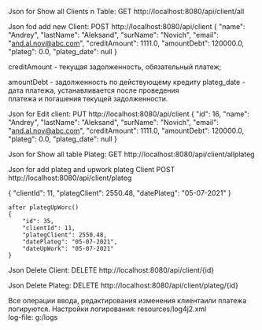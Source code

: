 Json for Show all Clients n Table:
GET http://localhost:8080/api/client/all

Json fod add new Client:
 POST http://localhost:8080/api/client
 {
        "name": "Andrey",
        "lastName": "Aleksand",
        "surName": "Novich",
        "email": "and.al.nov@abc.com",
        "creditAmount": 1111.0,
        "amountDebt": 120000.0,
        "plateg": 0.0,
        "plateg_date": null
 }

creditAmount - текущая задолженность, 
обязательный платеж;

amountDebt - задолженность по действующему кредиту
plateg_date - дата платежа, устанавливается после проведения  
платежа и погашения текущей задолженности.

Json for Edit client: 
PUT http://localhost:8080/api/client
{
        "id": 16,
        "name": "Andrey",
        "lastName": "Aleksand",
        "surName": "Novich",
        "email": "and.al.nov@abc.com",
        "creditAmount": 1111.0,
        "amountDebt": 120000.0,
        "plateg": 0.0,
        "plateg_date": null
}

Json for Show all table Plateg:
GET http://localhost:8080/api/client/allplateg

Json for add plateg and upwork plateg Client
POST http://localhost:8080/api/client/plateg

   {
        "clientId": 11,
        "plategClient": 2550.48,
        "datePlateg": "05-07-2021"
    }
    
    after plategUpWorc()
    {
        "id": 35,
        "clientId": 11,
        "plategClient": 2550.48,
        "datePlateg": "05-07-2021",
        "dateUpWork": "05-07-2021"
    }
Json Delete Client:
DELETE http://localhost:8080/api/client/{id}

Json Delete Plateg:
DELETE http://localhost:8080/api/client/plateg/{id}

Все операции ввода, редактирования изменения клиентаили
платежа логируются. 
Настройки логирования:
resources/log4j2.xml  
log-file:
<Property name="LOG_PATH">g:/logs</Property>